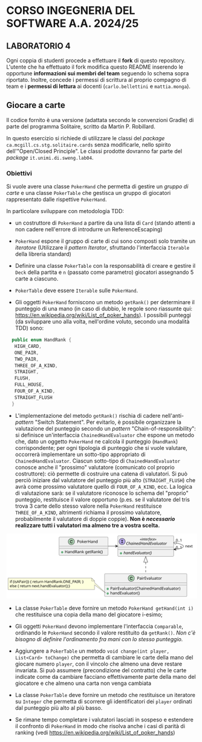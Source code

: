 # CORSO INGEGNERIA DEL SOFTWARE A.A. 2024/25

## LABORATORIO 4

Ogni coppia di studenti procede a effettuare il **fork** di questo repository.
L'utente che ha effettuato il fork modifica questo README inserendo le opportune **informazioni sui
membri del team** seguendo lo schema sopra riportato.
Inoltre, concede i permessi di scrittura al proprio compagno di team e i **permessi di lettura** ai
docenti (`carlo.bellettini` e `mattia.monga`).


## Giocare a carte

Il codice fornito è una versione (adattata secondo le convenzioni Gradle) di parte del 
programma Solitaire, scritto da Martin P. Robillard. 

In questo esercizio si richiede di utilizzare le classi del *package*
`ca.mcgill.cs.stg.solitaire.cards` senza modificarle, nello spirito
dell'"Open/Closed Principle". Le classi prodotte dovranno far parte del
*package* `it.unimi.di.sweng.lab04`.

### Obiettivi

Si vuole avere una classe `PokerHand` che permetta di gestire un _gruppo di
carte_ e una classe `PokerTable` che gestisca un gruppo di giocatori rappresentato dalle rispettive `PokerHand`.

In particolare sviluppare con metodologia TDD:

- un costruttore di `PokerHand` a partire da una lista di `Card` (stando attenti a non cadere nell'errore 
  di introdurre un ReferenceEscaping)

- `PokerHand` espone il gruppo di carte di cui sono composti solo
  tramite un *iteratore* (Utilizzare il *pattern Iterator*, sfruttando l'interfaccia `Iterable` della
  libreria standard)

- Definire una classe `PokerTable` con la responsabilità di creare e gestire il `Deck` della partita e `n` 
  (passato come parametro) giocatori assegnando 5 carte a ciascuno.

- `PokerTable` deve essere `Iterable` sulle `PokerHand`.

- Gli oggetti `PokerHand` forniscono un metodo `getRank()` per determinare il
  punteggio di una mano (in caso di dubbio, le regole sono riassunte qui:
  https://en.wikipedia.org/wiki/List_of_poker_hands). I possibili punteggi (da sviluppare uno alla volta, 
  nell'ordine voluto, secondo una modalità TDD) sono:
  
```java
  public enum HandRank {
   HIGH_CARD,
   ONE_PAIR,
   TWO_PAIR,
   THREE_OF_A_KIND,
   STRAIGHT,
   FLUSH,
   FULL_HOUSE,
   FOUR_OF_A_KIND,
   STRAIGHT_FLUSH
  }
```
  
- L'implementazione del metodo `getRank()` rischia di cadere nell'anti-*pattern*
  "Switch Statement". Per evitarlo, è
  possibile organizzare la valutazione del punteggio secondo un *pattern*
  "Chain-of-responsibility": si definisce un'interfaccia `ChainedHandEvaluator`
  che espone un metodo che, dato un oggetto `PokerHand` ne calcola il punteggio
  (`HandRank`) corrispondente; per ogni tipologia di punteggio che si vuole
  valutare, occorrerà implementare un sotto-tipo appropriato di
  `ChainedHandEvaluator`. Ciascun sotto-tipo di `ChainedHandEvaluator` conosce
  anche il "prossimo" valutatore (comunicato col proprio costruttore): ciò
  permette di costruire una catena di valutatori. Si può perciò iniziare dal
  valutatore del punteggio più alto (`STRAIGHT_FLUSH`) che avrà come prossimo
  valutatore quello di `FOUR_OF_A_KIND`, ecc. La logica di valutazione sarà: se
  il valutatore riconosce lo schema del "proprio" punteggio, restituisce il
  valore opportuno (p.es. se il valutatore del tris trova 3 carte dello stesso
  valore nella `PokerHand` restituisce `THREE_OF_A_KIND`, altrimenti richiama il
  prossimo valutatore, probabilmente il valutatore di doppie coppie). **Non è
  _necessario_ realizzare tutti i valutatori ma almeno tre a vostra scelta.**
  
![](PokerHandChain.svg)

- La classe `PokerTable` deve fornire un metodo `PokerHand getHand(int i)` che
    restituisce una copia della mano del giocatore i-esimo;

- Gli oggetti `PokerHand` devono implementare l'interfaccia `Comparable`,
  ordinando le `PokerHand` secondo il valore restituito da `getRank()`. _Non c'è
  bisogno di definire l'ordinamento fra mani con lo stesso punteggio._

- Aggiungere a `PokerTable` un metodo `void change(int player, List<Card> toChange)` 
  che permetta di cambiare le carte della mano del giocare numero
  `player`, con il vincolo che almeno una deve restare invariata.
  Si può assumere (precondizione del contratto) che le carte indicate come da cambiare facciano 
  effettivamente parte della mano del giocatore e che almeno una carta non venga cambiata

- La classe `PokerTable` deve fornire un metodo che restituisce un iteratore su
  `Integer` che permetta di scorrere gli identificatori dei `player`
  ordinati dal punteggio più alto al più basso.
  
- Se rimane tempo completare i valutatori lasciati in sospeso e estendere
  il confronto di `PokerHand` in modo che risolva anche i casi di parità di
  ranking (vedi https://en.wikipedia.org/wiki/List_of_poker_hands)

